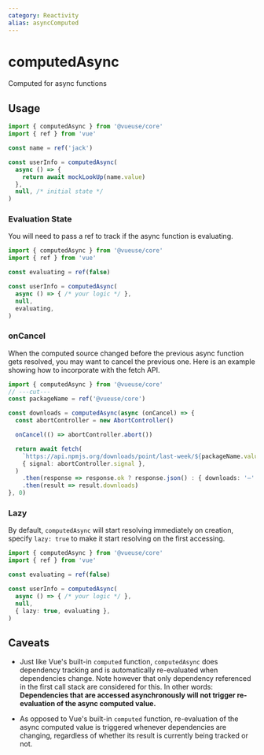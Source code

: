 ```yaml
---
category: Reactivity
alias: asyncComputed
---
```


# computedAsync

Computed for async functions

## Usage

```ts
import { computedAsync } from '@vueuse/core'
import { ref } from 'vue'

const name = ref('jack')

const userInfo = computedAsync(
  async () => {
    return await mockLookUp(name.value)
  },
  null, /* initial state */
)
```

### Evaluation State

You will need to pass a ref to track if the async function is evaluating.

```ts
import { computedAsync } from '@vueuse/core'
import { ref } from 'vue'

const evaluating = ref(false)

const userInfo = computedAsync(
  async () => { /* your logic */ },
  null,
  evaluating,
)
```

### onCancel

When the computed source changed before the previous async function gets resolved, you may want to cancel the previous one. Here is an example showing how to incorporate with the fetch API.

```ts
import { computedAsync } from '@vueuse/core'
// ---cut---
const packageName = ref('@vueuse/core')

const downloads = computedAsync(async (onCancel) => {
  const abortController = new AbortController()

  onCancel(() => abortController.abort())

  return await fetch(
    `https://api.npmjs.org/downloads/point/last-week/${packageName.value}`,
    { signal: abortController.signal },
  )
    .then(response => response.ok ? response.json() : { downloads: '—' })
    .then(result => result.downloads)
}, 0)
```

### Lazy

By default, `computedAsync` will start resolving immediately on creation, specify `lazy: true` to make it start resolving on the first accessing.

```ts
import { computedAsync } from '@vueuse/core'
import { ref } from 'vue'

const evaluating = ref(false)

const userInfo = computedAsync(
  async () => { /* your logic */ },
  null,
  { lazy: true, evaluating },
)
```

## Caveats

- Just like Vue's built-in `computed` function, `computedAsync` does dependency tracking and is automatically re-evaluated when dependencies change. Note however that only dependency referenced in the first call stack are considered for this. In other words: **Dependencies that are accessed asynchronously will not trigger re-evaluation of the async computed value.**

- As opposed to Vue's built-in `computed` function, re-evaluation of the async computed value is triggered whenever dependencies are changing, regardless of whether its result is currently being tracked or not.
